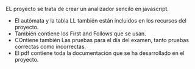 EL proyecto se trata de crear un analizador sencilo en javascript.

- El autómata y la tabla LL también están incluidos en los recursos del proyecto.
- También contiene los First and Follows que se usan.
- COntiene también Las pruebas para el día del examen, tanto pruebas correctas como incorrectas.
- El pdf contiene toda la documentación que se ha desarrollado en el proyecto.
